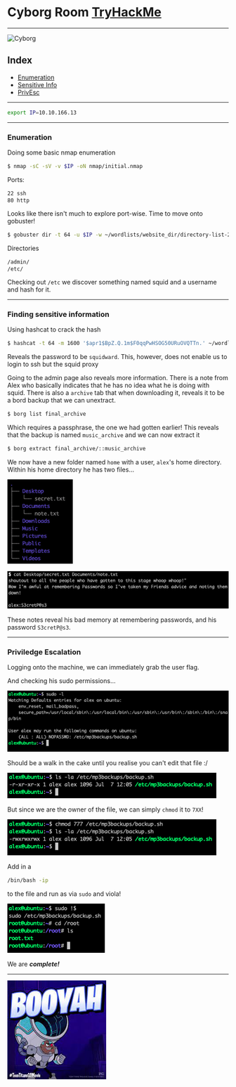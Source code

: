 # Cyborg Room [TryHackMe](https://tryhackme.com/room/cyborgt8)

---

![Cyborg](https://i.pinimg.com/236x/84/e3/42/84e342811d6d3c9220da07a0a0673b30--teen-titans-cyborg-teen-titans-go.jpg)

## Index
- [Enumeration](#enumeration)
- [Sensitive Info](#finding-sensitive-information)
- [PrivEsc](#priviledge-escalation)


---

```bash
export IP=10.10.166.13
```

---

### Enumeration

Doing some basic nmap enumeration
```bash
$ nmap -sC -sV -v $IP -oN nmap/initial.nmap
```

Ports:
```
22 ssh
80 http
```

Looks like there isn't much to explore port-wise. Time to move onto gobuster!

```bash
$ gobuster dir -t 64 -u $IP -w ~/wordlists/website_dir/directory-list-2.3-medium.txt -x .txt,.php,.html,.jpg,.png -o gobuster/dir_med.txt
```

Directories
```
/admin/
/etc/
```

Checking out `/etc` we discover something named squid and a username and hash for it.

---

### Finding sensitive information

Using hashcat to crack the hash

```bash
$ hashcat -t 64 -m 1600 '$apr1$BpZ.Q.1m$F0qqPwHSOG50URuOVQTTn.' ~/wordlists/passwords/rockyou.txt
```
Reveals the password to be `squidward`. This, however, does not enable us to login to ssh but the squid proxy

Going to the admin page also reveals more information. There is a note from Alex who basically indicates that he has no idea what he is doing with squid.
There is also a `archive` tab that when downloading it, reveals it to be a bord backup that we can unextract.

```bash
$ borg list final_archive
```

Which requires a passphrase, the one we had gotten earlier! This reveals that the backup is named `music_archive` and we can now extract it

```bash
$ borg extract final_archive/::music_archive
```

We now have a new folder named `home` with a user, `alex`'s home directory. Within his home directory he has two files...

![Alex's Files](./assets/alex_home.png)

![Alex's password](./assets/alex_password.png)

These notes reveal his bad memory at remembering passwords, and his password `S3cretP@s3`.

---

### Priviledge Escalation

Logging onto the machine, we can immediately grab the user flag.

And checking his sudo permissions...

![sudo_alex](./assets/sudo_alex.png)

Should be a walk in the cake until you realise you can't edit that file :/

![r-x](./assets/permissions_alex.png)

But since we are the owner of the file, we can simply `chmod` it to `7XX`!

![change permissions](./assets/chmod_alex.png)

Add in a

```bash
/bin/bash -ip
```
to the file and run as via `sudo` and viola!

![root](./assets/privesc_alex.png)

We are _**complete!**_

---

![booyah](./assets/booyah.jpg)
